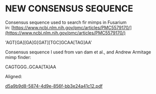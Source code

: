 # NEW CONSENSUS SEQUENCE

Consensus sequence used to search fir mimps in Fusarium in: [https://www.ncbi.nlm.nih.gov/pmc/articles/PMC5579170/](https://www.ncbi.nlm.nih.gov/pmc/articles/PMC5579170/)

'AGT[GA][GA]G[GAT][TGC]GCAA[TAG]AA’

Consensus sequence I used from van dam et al., and Andrew Armitage mimp finder:

CAGTGGG..GCAA[TA]AA

Aligned:

[d5a9b9d8-5874-4d9e-856f-bb3e24a41c12.pdf](./file/d5a9b9d8-5874-4d9e-856f-bb3e24a41c12.pdf)
